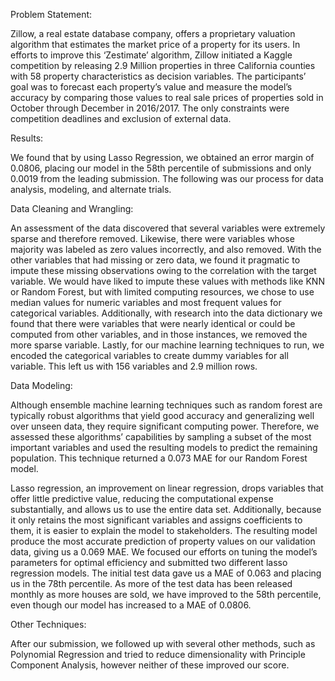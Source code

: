 Problem Statement: 

Zillow, a real estate database company, offers a proprietary valuation algorithm that estimates the market price of a property for its users.  In efforts to improve this ‘Zestimate’ algorithm, Zillow initiated a Kaggle competition by releasing 2.9 Million properties in three California counties with 58 property characteristics as decision variables.  The participants’ goal was to forecast each property’s value and measure the model’s accuracy by comparing those values to real sale prices of properties sold in October through December in 2016/2017.  The only constraints were competition deadlines and exclusion of external data.

Results: 

We found that by using Lasso Regression, we obtained an error margin of 0.0806, placing our model in the 58th percentile of submissions and only 0.0019 from the leading submission.  The following was our process for data analysis, modeling, and alternate trials.

Data Cleaning and Wrangling: 

An assessment of the data discovered that several variables were extremely sparse and therefore removed. Likewise, there were variables whose majority was labeled as zero values incorrectly, and also removed.  With the other variables that had missing or zero data, we found it pragmatic to impute these missing observations owing to the correlation with the target variable. We would have liked to impute these values with methods like KNN or Random Forest, but with limited computing resources, we chose to use median values for numeric variables and most frequent values for categorical variables.  Additionally, with research into the data dictionary we found that there were variables that were nearly identical or could be computed from other variables, and in those instances, we removed the more sparse variable.  Lastly, for our machine learning techniques to run, we encoded the categorical variables to create dummy variables for all variable. This left us with 156 variables and 2.9 million rows.

Data Modeling: 

Although ensemble machine learning techniques such as random forest are typically robust algorithms that yield good accuracy and generalizing well over unseen data, they require significant computing power. Therefore, we assessed these algorithms’ capabilities by sampling a subset of the most important variables and used the resulting models to predict the remaining population.  This technique returned a 0.073 MAE for our Random Forest model.

Lasso regression, an improvement on linear regression, drops variables that offer little predictive value, reducing the computational expense substantially, and allows us to use the entire data set.  Additionally, because it only retains the most significant variables and assigns coefficients to them, it is easier to explain the model to stakeholders.  The resulting model produce the most accurate prediction of property values on our validation data, giving us a 0.069 MAE.  We focused our efforts on tuning the model’s parameters for optimal efficiency and submitted two different lasso regression models. The initial test data gave us a MAE of 0.063 and placing us in the 78th percentile. As more of the test data has been released monthly as more houses are sold, we have improved to the 58th percentile, even though our model has increased to a MAE of 0.0806.

Other Techniques: 

After our submission, we followed up with several other methods, such as Polynomial Regression and tried to reduce dimensionality with Principle Component Analysis, however neither of these improved our score.
